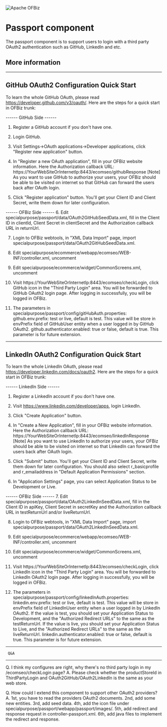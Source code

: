<img src="http://ofbiz.apache.org/images/logo.png" alt="Apache OFBiz" />

# Passport component
The passport component is to support users to login with a third party OAuth2 authentication such as GitHub, LinkedIn and etc.


## More information
---------------------------------------
GitHub OAuth2 Configuration Quick Start
---------------------------------------
To learn the whole GitHub OAuth, please read https://developer.github.com/v3/oauth/.
Here are the steps for a quick start in OFBiz trunk:

------ GitHub Side ------
1. Register a GitHub account if you don't have one.

2. Login GitHub.

3. Visit Settings->OAuth applications->Developer applications, click "Register new application" button.

4. In "Register a new OAuth application", fill in your OFBiz website information. Here the 
Authorization callback URL: https://YourWebSiteOrInternetIp:8443/ecomseo/githubResponse
[Note] As you want to use GitHub to authorize your users, your OFBiz should be able to be visited on internet so that GitHub can forward the users back after OAuth login.

5. Click "Register application" button.
You'll get your Client ID and Client Secret, write them down for later configuration.

------ OFBiz Side ------
6. Edit specialpurpose/passport/data/OAuth2GitHubSeedData.xml, fill in the Client ID in clientId, Client Secret in clientSecret and the Authorization callback URL in returnUrl.

7. Login to OFBiz webtools, in "XML Data Import" page, import specialpurpose/passport/data/OAuth2GitHubSeedData.xml.

8. Edit specialpurpose/ecommerce/webapp/ecomseo/WEB-INF/controller.xml, uncomment 
   <include location="component://passport/webapp/passport/WEB-INF/controller-passport.xml"/>

9. Edit specialpurpose/ecommerce/widget/CommonScreens.xml, uncomment
   <include-screen name="ListThirdPartyLogins" location="component://passport/widget/PassportScreens.xml"/>

10. Visit https://YourWebSiteOrInternetIp:8443/ecomseo/checkLogin, click GitHub icon in the "Third Party Login" area. You will be forwarded to GitHub OAuth2 login page. After logging in successfully, you will be logged in OFBiz.

11. The parameters in specialpurpose/passport/config/gitHubAuth.properties:
github.env.prefix: test or live, default is test. This value will be store in envPrefix field of GitHubUser entity when a user logged in by GitHub OAuth2.
github.authenticator.enabled: true or false, default is true. This parameter is for future extension.



-----------------------------------------
LinkedIn OAuth2 Configuration Quick Start
-----------------------------------------
To learn the whole LinkedIn OAuth, please read https://developer.linkedin.com/docs/oauth2.
Here are the steps for a quick start in OFBiz trunk:

------ LinkedIn Side ------
1. Register a LinkedIn account if you don't have one.

2. Visit https://www.linkedin.com/developer/apps, login LinkedIn.

3. Click "Create Application" button.

4. In "Create a New Application", fill in your OFBiz website information. Here the 
Authorization callback URL: https://YourWebSiteOrInternetIp:8443/ecomseo/linkedInResponse
[Note] As you want to use LinkedIn to authorize your users, your OFBiz should be able to be visited on internet so that LinkedIn can forward the users back after OAuth login.

5. Click "Submit" button.
You'll get your Client ID and Client Secret, write them down for later configuration. You should also select r_basicprofile and r_emailaddress in "Default Application Permissions" section.

6. In "Application Settings" page, you can select Application Status to be Development or Live.

------ OFBiz Side ------
7. Edit specialpurpose/passport/data/OAuth2LinkedInSeedData.xml, fill in the Client ID in apiKey, Client Secret in secretKey and the Authorization callback URL in testReturnUrl and/or liveReturnUrl.

8. Login to OFBiz webtools, in "XML Data Import" page, import specialpurpose/passport/data/OAuth2LinkedInSeedData.xml.

9. Edit specialpurpose/ecommerce/webapp/ecomseo/WEB-INF/controller.xml, uncomment 
   <include location="component://passport/webapp/passport/WEB-INF/controller-passport.xml"/>

10. Edit specialpurpose/ecommerce/widget/CommonScreens.xml, uncomment
   <include-screen name="ListThirdPartyLogins" location="component://passport/widget/PassportScreens.xml"/>

11. Visit https://YourWebSiteOrInternetIp:8443/ecomseo/checkLogin, click LinkedIn icon in the "Third Party Login" area. You will be forwarded to LinkedIn OAuth2 login page. After logging in successfully, you will be logged in OFBiz.

12. The parameters in specialpurpose/passport/config/linkedInAuth.properties:
linkedin.env.prefix: test or live, default is test. This value will be store in envPrefix field of LinkedInUser entity when a user logged in by LinkedIn OAuth2.
                     If the value is test, you should set your Application Status to Development, and the "Authorized Redirect URLs" to the same as the testReturnUrl.
                     If the value is live, you should set your Application Status to Live, and the "Authorized Redirect URLs" to the same as the liveReturnUrl.
linkedin.authenticator.enabled: true or false, default is true. This parameter is for future extension.


---------------
     Q&A
---------------
Q. I think my configures are right, why there's no third party login in my /ecomseo/checkLogin page?
A. Please check whether the productStoreId in ThirdPartyLogin and OAuth2GitHub/OAuth2LinkedIn is the same as your web store. 

Q. How could I extend this component to support other OAuth2 providers?
A. 1st, you have to read the providers OAuth2 documents. 2nd, add some new entities. 3rd, add seed data. 4th, add the icon file under specialpurpose/passport/webapp/passport/images/.
   5th, add redirect and response request in controller-passport.xml. 6th, add java files to implement the redirect and response.

